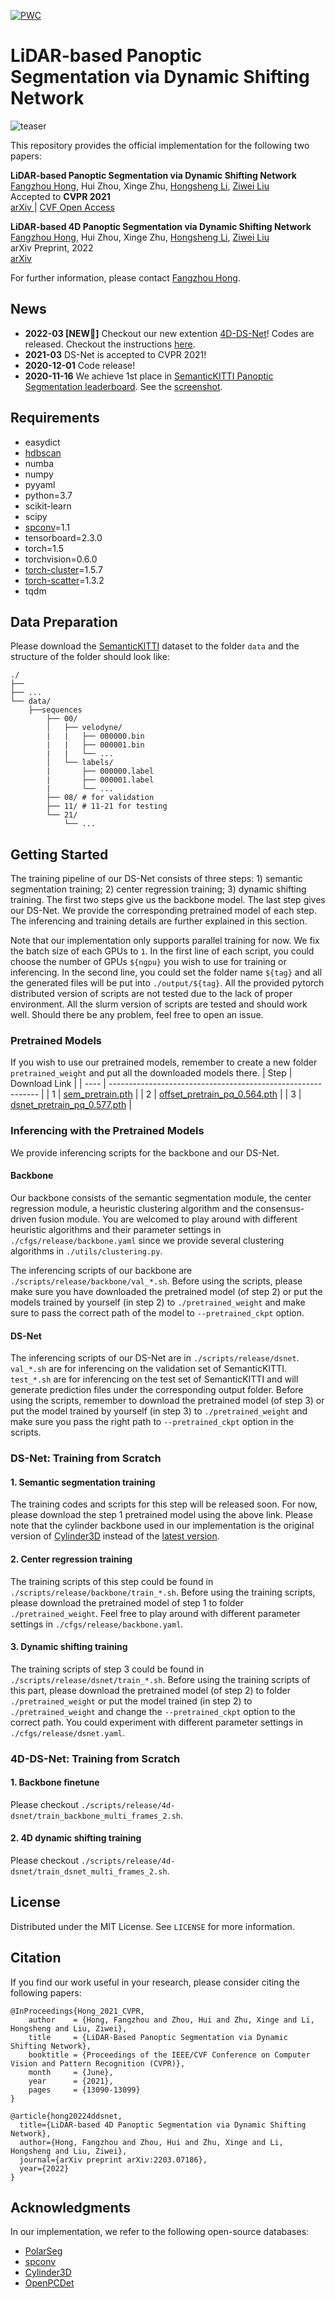 [![PWC](https://img.shields.io/endpoint.svg?url=https://paperswithcode.com/badge/lidar-based-panoptic-segmentation-via-dynamic/panoptic-segmentation-on-semantickitti)](https://paperswithcode.com/sota/panoptic-segmentation-on-semantickitti?p=lidar-based-panoptic-segmentation-via-dynamic)

# LiDAR-based Panoptic Segmentation via Dynamic Shifting Network
![teaser](./imgs/teaser.png)

This repository provides the official implementation for the following two papers:

<p>
<div><strong>LiDAR-based Panoptic Segmentation via Dynamic Shifting Network</strong></div>
<div><a href="https://hongfz16.github.io/">Fangzhou Hong</a>, Hui Zhou, Xinge Zhu, <a href="https://www.ee.cuhk.edu.hk/~hsli/">Hongsheng Li</a>, <a href="https://liuziwei7.github.io/">Ziwei Liu</a></div>
<div>Accepted to <strong>CVPR 2021</strong></div>
<div><a href="https://arxiv.org/abs/2011.11964"> arXiv </a> | <a href="https://openaccess.thecvf.com/content/CVPR2021/papers/Hong_LiDAR-Based_Panoptic_Segmentation_via_Dynamic_Shifting_Network_CVPR_2021_paper.pdf">CVF Open Access</a><div>
</p>

<p>
<div><strong>LiDAR-based 4D Panoptic Segmentation via Dynamic Shifting Network</strong></div>
<div><a href="https://hongfz16.github.io/">Fangzhou Hong</a>, Hui Zhou, Xinge Zhu, <a href="https://www.ee.cuhk.edu.hk/~hsli/">Hongsheng Li</a>, <a href="https://liuziwei7.github.io/">Ziwei Liu</a></div>
<div>arXiv Preprint, 2022</div>
<div><a href="https://arxiv.org/abs/2203.07186"> arXiv </a>
</p>

For further information, please contact [Fangzhou Hong](mailto:fangzhouhong820@gmail.com).

## News
- **2022-03 [NEW:partying_face:]** Checkout our new extention [4D-DS-Net](https://arxiv.org/abs/2203.07186)! Codes are released. Checkout the instructions [here](#4d-ds-net-training-from-scratch).
- **2021-03** DS-Net is accepted to CVPR 2021!
- **2020-12-01** Code release!
- **2020-11-16** We achieve 1st place in [SemanticKITTI Panoptic Segmentation leaderboard](https://competitions.codalab.org/competitions/24025#results). See the [screenshot](./imgs/colab-2020-11-16.png).

<!-- ![colab](./imgs/colab-2020-11-16.png) -->

## Requirements
- easydict
- [hdbscan](https://pypi.org/project/hdbscan/)
- numba
- numpy
- pyyaml
- python=3.7
- scikit-learn
- scipy
- [spconv](https://github.com/traveller59/spconv)=1.1
- tensorboard=2.3.0
- torch=1.5
- torchvision=0.6.0
- [torch-cluster](https://github.com/rusty1s/pytorch_cluster)=1.5.7
- [torch-scatter](https://github.com/rusty1s/pytorch_scatter)=1.3.2
- tqdm

## Data Preparation
Please download the [SemanticKITTI](http://www.semantic-kitti.org/dataset.html#overview) dataset to the folder `data` and the structure of the folder should look like:

```
./
├── 
├── ...
└── data/
    ├──sequences
        ├── 00/           
        │   ├── velodyne/	
        |   |	├── 000000.bin
        |   |	├── 000001.bin
        |   |	└── ...
        │   └── labels/ 
        |       ├── 000000.label
        |       ├── 000001.label
        |       └── ...
        ├── 08/ # for validation
        ├── 11/ # 11-21 for testing
        └── 21/
	        └── ...
```

## Getting Started
The training pipeline of our DS-Net consists of three steps: 1) semantic segmentation training; 2) center regression training; 3) dynamic shifting training. The first two steps give us the backbone model. The last step gives our DS-Net. We provide the corresponding pretrained model of each step. The inferencing and training details are further explained in this section. 

Note that our implementation only supports parallel training for now. We fix the batch size of each GPUs to `1`. In the first line of each script, you could choose the number of GPUs `${ngpu}` you wish to use for training or inferencing. In the second line, you could set the folder name `${tag}` and all the generated files will be put into `./output/${tag}`. All the provided pytorch distributed version of scripts are not tested due to the lack of proper environment. All the slurm version of scripts are tested and should work well. Should there be any problem, feel free to open an issue.

### Pretrained Models
If you wish to use our pretrained models, remember to create a new folder `pretrained_weight` and put all the downloaded models there.
| Step | Download Link                                                |
| ---- | ------------------------------------------------------------ |
| 1    | [sem_pretrain.pth](https://drive.google.com/file/d/1cGieEmsRhVD2YR3CH7TOj5H3y-4WG96q/view?usp=sharing) |
| 2    | [offset_pretrain_pq_0.564.pth](https://drive.google.com/file/d/1pimhJ8iKR518I7g7xLKOB4lLYjQ0Doyp/view?usp=sharing) |
| 3    | [dsnet_pretrain_pq_0.577.pth](https://drive.google.com/file/d/1BZTEZOUfoYvobppuOgO6DC_Hp_c6YytJ/view?usp=sharing) |

### Inferencing with the Pretrained Models
We provide inferencing scripts for the backbone and our DS-Net.

#### Backbone
Our backbone consists of the semantic segmentation module, the center regression module, a heuristic clustering algorithm and the consensus-driven fusion module. You are welcomed to play around with different heuristic algorithms and their parameter settings in `./cfgs/release/backbone.yaml` since we provide several clustering algorithms in `./utils/clustering.py`.

The inferencing scripts of our backbone are `./scripts/release/backbone/val_*.sh`. Before using the scripts, please make sure you have downloaded the pretrained model (of step 2) or put the models trained by yourself (in step 2) to `./pretrained_weight` and make sure to pass the correct path of the model to `--pretrained_ckpt` option.

#### DS-Net
The inferencing scripts of our DS-Net are in `./scripts/release/dsnet`. `val_*.sh` are for inferencing on the validation set of SemanticKITTI. `test_*.sh` are for inferencing on the test set of SemanticKITTI and will generate prediction files under the corresponding output folder. Before using the scripts, remember to download the pretrained model (of step 3) or put the model trained by yourself (in step 3) to `./pretrained_weight` and make sure you pass the right path to `--pretrained_ckpt` option in the scripts.

### DS-Net: Training from Scratch
#### 1. Semantic segmentation training
The training codes and scripts for this step will be released soon. For now, please download the step 1 pretrained model using the above link. Please note that the cylinder backbone used in our implementation is the original version of [Cylinder3D](https://arxiv.org/abs/2008.01550) instead of the [latest version](https://arxiv.org/abs/2011.10033).

#### 2. Center regression training
The training scripts of this step could be found in `./scripts/release/backbone/train_*.sh`. Before using the training scripts, please download the pretrained model of step 1 to folder `./pretrained_weight`. Feel free to play around with different parameter settings in `./cfgs/release/backbone.yaml`.

#### 3. Dynamic shifting training
The training scripts of step 3 could be found in `./scripts/release/dsnet/train_*.sh`. Before using the training scripts of this part, please download the pretrained model (of step 2) to folder `./pretrained_weight` or put the model trained (in step 2) to `./pretrained_weight` and change the `--pretrained_ckpt` option to the correct path. You could experiment with different parameter settings in `./cfgs/release/dsnet.yaml`.

### 4D-DS-Net: Training from Scratch
#### 1. Backbone finetune
Please checkout `./scripts/release/4d-dsnet/train_backbone_multi_frames_2.sh`.

#### 2. 4D dynamic shifting training
Please checkout `./scripts/release/4d-dsnet/train_dsnet_multi_frames_2.sh`.

## License

Distributed under the MIT License. See `LICENSE` for more information.

## Citation

If you find our work useful in your research, please consider citing the following papers:

```
@InProceedings{Hong_2021_CVPR,
    author    = {Hong, Fangzhou and Zhou, Hui and Zhu, Xinge and Li, Hongsheng and Liu, Ziwei},
    title     = {LiDAR-Based Panoptic Segmentation via Dynamic Shifting Network},
    booktitle = {Proceedings of the IEEE/CVF Conference on Computer Vision and Pattern Recognition (CVPR)},
    month     = {June},
    year      = {2021},
    pages     = {13090-13099}
}

@article{hong20224ddsnet,
  title={LiDAR-based 4D Panoptic Segmentation via Dynamic Shifting Network},
  author={Hong, Fangzhou and Zhou, Hui and Zhu, Xinge and Li, Hongsheng and Liu, Ziwei},
  journal={arXiv preprint arXiv:2203.07186},
  year={2022}
}
```

## Acknowledgments
In our implementation, we refer to the following open-source databases:
- [PolarSeg](https://github.com/edwardzhou130/PolarSeg)
- [spconv](https://github.com/traveller59/spconv)
- [Cylinder3D](https://github.com/xinge008/Cylinder3D)
- [OpenPCDet](https://github.com/open-mmlab/OpenPCDet)
